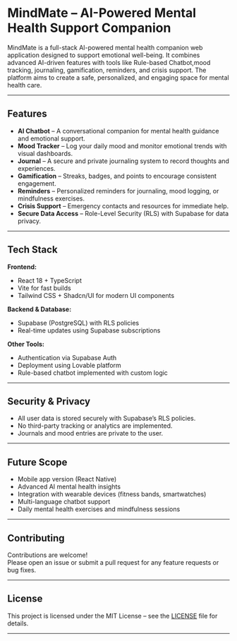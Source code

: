 # MindMate – AI-Powered Mental Health Support Companion
MindMate is a full-stack AI-powered mental health companion web application designed to support emotional well-being. It combines advanced AI-driven features with tools like Rule-based Chatbot,mood tracking, journaling, gamification, reminders, and crisis support. The platform aims to create a safe, personalized, and engaging space for mental health care.

---

##  Features

- **AI Chatbot** – A conversational companion for mental health guidance and emotional support.
- **Mood Tracker** – Log your daily mood and monitor emotional trends with visual dashboards.
- **Journal** – A secure and private journaling system to record thoughts and experiences.
- **Gamification** – Streaks, badges, and points to encourage consistent engagement.
- **Reminders** – Personalized reminders for journaling, mood logging, or mindfulness exercises.
- **Crisis Support** – Emergency contacts and resources for immediate help.
- **Secure Data Access** – Role-Level Security (RLS) with Supabase for data privacy.

---

##  Tech Stack

**Frontend:**
- React 18 + TypeScript
- Vite for fast builds
- Tailwind CSS + Shadcn/UI for modern UI components

**Backend & Database:**
- Supabase (PostgreSQL) with RLS policies
- Real-time updates using Supabase subscriptions

**Other Tools:**
- Authentication via Supabase Auth
- Deployment using Lovable platform
- Rule-based chatbot implemented with custom logic

---

##  Security & Privacy

- All user data is stored securely with Supabase’s RLS policies.
- No third-party tracking or analytics are implemented.
- Journals and mood entries are private to the user.

---

##  Future Scope

- Mobile app version (React Native)
- Advanced AI mental health insights
- Integration with wearable devices (fitness bands, smartwatches)
- Multi-language chatbot support
- Daily mental health exercises and mindfulness sessions

---

##  Contributing

Contributions are welcome!  
Please open an issue or submit a pull request for any feature requests or bug fixes.

---

##  License

This project is licensed under the MIT License – see the [LICENSE](LICENSE) file for details.

---


